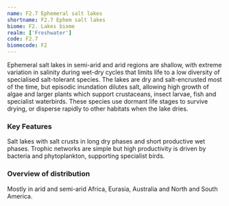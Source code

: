 ```yaml
---
name: F2.7 Ephemeral salt lakes
shortname: F2.7 Ephem salt lakes
biome: F2. Lakes biome
realm: ['Freshwater']
code: F2.7
biomecode: F2
---
```


Ephemeral salt lakes in semi-arid and arid regions are shallow, with extreme variation in salinity during wet-dry cycles that limits life to a low diversity of specialised salt-tolerant species. The lakes are dry and salt-encrusted most of the time, but episodic inundation dilutes salt, allowing high growth of algae and larger plants which support crustaceans, insect larvae, fish and specialist waterbirds. These species use dormant life stages to survive drying, or disperse rapidly to other habitats when the lake dries.

### Key Features

Salt lakes with salt crusts in long dry phases and short productive wet phases. Trophic networks are simple but high productivity is driven by bacteria and phytoplankton, supporting specialist birds.

### Overview of distribution

Mostly in arid and semi-arid Africa, Eurasia, Australia and North and South America.
